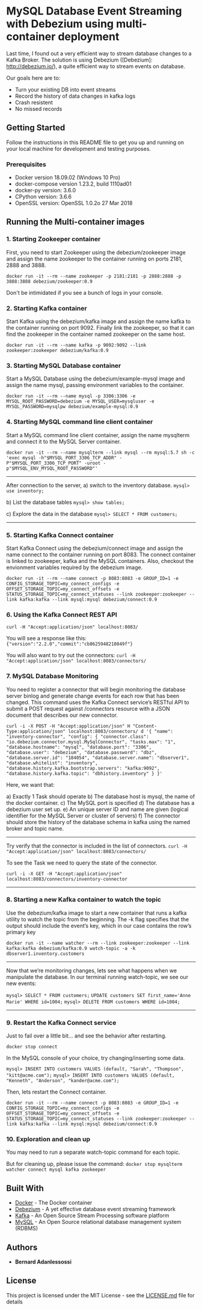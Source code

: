# MySQL Database Event Streaming with Debezium using multi-container deployment

Last time, I found out a very efficient way to stream database changes to a Kafka Broker.
The solution is using Debezium ([Debezium]: <http://debezium.io/>), a quite efficient way to stream events on database.

Our goals here are to:

- Turn your existing DB into event streams
- Record the history of data changes in kafka logs
- Crash resistent
- No missed records

## Getting Started

Follow the instructions in this README file to get you up and running on your local machine for development and testing purposes.

### Prerequisites

- Docker version 18.09.02 (Windows 10 Pro)
- docker-compose version 1.23.2, build 1110ad01
- docker-py version: 3.6.0
- CPython version: 3.6.6
- OpenSSL version: OpenSSL 1.0.2o 27 Mar 2018

## Running the Multi-container images

### 1. Starting Zookeeper container

First, you need to start Zookeeper using the debezium/zookeeper image and assign the name zookeeper to the container running on ports 2181, 2888 and 3888.

`docker run -it --rm --name zookeeper -p 2181:2181 -p 2888:2888 -p 3888:3888 debezium/zookeeper:0.9`

Don't be intimidated if you see a bunch of logs in your console.

### 2. Starting Kafka container

Start Kafka using the debezium/kafka image and assign the name kafka to the container running on port 9092.
Finally link the zookeeper, so that it can find the zookeeper in the container named zookeeper on the same host.

`docker run -it --rm --name kafka -p 9092:9092 --link zookeeper:zookeeper debezium/kafka:0.9`

### 3. Starting MySQL Database container

Start a MySQL Database using the debezium/example-mysql image and assign the name mysql, passing environment variables to the container.

`docker run -it --rm --name mysql -p 3306:3306 -e MYSQL_ROOT_PASSWORD=debezium -e MYSQL_USER=mysqluser -e MYSQL_PASSWORD=mysqlpw debezium/example-mysql:0.9`

### 4. Starting MySQL command line client container

Start a MySQL command line client container, assign the name mysqlterm and connect it to the MySQL Server container.

`docker run -it --rm --name mysqlterm --link mysql --rm mysql:5.7 sh -c 'exec mysql -h"$MYSQL_PORT_3306_TCP_ADDR" -P"$MYSQL_PORT_3306_TCP_PORT" -uroot -p"$MYSQL_ENV_MYSQL_ROOT_PASSWORD"'`

---

After connection to the server,
a) switch to the inventory database.
`mysql> use inventory;`

b) List the database tables
`mysql> show tables;`

c) Explore the data in the database
`mysql> SELECT * FROM customers;`

---

### 5. Starting Kafka Connect container

Start Kafka Connect using the debezium/connect image and assign the name connect to the container running on port 8083.
The connect container is linked to zookeeper, kafka and the MySQL containers. Also, checkout the envionment variables required
by the debezium image.

`docker run -it --rm --name connect -p 8083:8083 -e GROUP_ID=1 -e CONFIG_STORAGE_TOPIC=my_connect_configs -e OFFSET_STORAGE_TOPIC=my_connect_offsets -e STATUS_STORAGE_TOPIC=my_connect_statuses --link zookeeper:zookeeper --link kafka:kafka --link mysql:mysql debezium/connect:0.9`

### 6. Using the Kafka Connect REST API

`curl -H "Accept:application/json" localhost:8083/`

You will see a response like this: `{"version":"2.2.0","commit":"cb8625948210849f"}`

You will also want to try out the connectors:
`curl -H "Accept:application/json" localhost:8083/connectors/`

### 7. MySQL Database Monitoring

You need to register a connector that will begin monitoring the database server binlog and generate change events for each row that has
been changed.
This command uses the Kafka Connect service’s RESTful API to submit a POST request against /connectors resource
with a JSON document that describes our new connector.

`curl -i -X POST -H "Accept:application/json" H "Content-Type:application/json" localhost:8083/connectors/ d '{ "name": "inventory-connector", "config": { "connector.class": "io.debezium.connector.mysql.MySqlConnector", "tasks.max": "1", "database.hostname": "mysql", "database.port": "3306", "database.user": "debezium", "database.password": "dbz", "database.server.id": "184054", "database.server.name": "dbserver1", "database.whitelist": "inventory", "database.history.kafka.bootstrap.servers": "kafka:9092", "database.history.kafka.topic": "dbhistory.inventory" } }'`

Here, we want that:

a) Exactly 1 Task should operate
b) The database host is mysql, the name of the docker container.
c) The MySQL port is specified
d) The database has a debezium user set up.
e) An unique server ID and name are given (logical identifier for the MySQL Server or cluster of servers)
f) The connector should store the history of the database schema in kafka using the named broker and topic name.

---

Try verify that the connector is included in the list of connectors.
`curl -H "Accept:application/json" localhost:8083/connectors/`

To see the Task we need to query the state of the connector.

`curl -i -X GET -H "Accept:application/json" localhost:8083/connectors/inventory-connector`

---

### 8. Starting a new Kafka container to watch the topic

Use the debezium/kafka image to start a new container that runs a kafka utility to watch the topic from the beginning.
The -k flag specifies that the output should include the event’s key, which in our case contains the row’s primary key

`docker run -it --name watcher --rm --link zookeeper:zookeeper --link kafka:kafka debezium/kafka:0.9 watch-topic -a -k dbserver1.inventory.customers`

---

Now that we’re monitoring changes, lets see what happens when we manipulate the database.
In our terminal running watch-topic, we see our new events:

`mysql> SELECT * FROM customers;`
`UPDATE customers SET first_name='Anne Marie' WHERE id=1004;`
`mysql> DELETE FROM customers WHERE id=1004;`

---

### 9. Restart the Kafka Connect service

Just to fail over a little bit... and see the behavior after restarting.

`docker stop connect`

In the MySQL console of your choice, try changing/inserting some data.

`mysql> INSERT INTO customers VALUES (default, "Sarah", "Thompson", "kitt@acme.com");`
`mysql> INSERT INTO customers VALUES (default, "Kenneth", "Anderson", "kander@acme.com");`

Then, lets restart the Connect container.

`docker run -it --rm --name connect -p 8083:8083 -e GROUP_ID=1 -e CONFIG_STORAGE_TOPIC=my_connect_configs -e OFFSET_STORAGE_TOPIC=my_connect_offsets -e STATUS_STORAGE_TOPIC=my_connect_statuses --link zookeeper:zookeeper --link kafka:kafka --link mysql:mysql debezium/connect:0.9`

### 10. Exploration and clean up

You may need to run a separate watch-topic command for each topic.

But for cleaning up, please issue the command:
`docker stop mysqlterm watcher connect mysql kafka zookeeper`

## Built With

- [Docker](https://www.docker.com/) - The Docker container
- [Debezium](https://debezium.io/) - A yet effective database event streaming framework
- [Kafka](https://kafka.apache.org/) - An Open Source Stream Processing software platform
- [MySQL](https://www.mysql.com/) - An Open Source relational database management system (RDBMS)

## Authors

- **Bernard Adanlessossi**

## License

This project is licensed under the MIT License - see the [LICENSE.md](LICENSE.md) file for details
